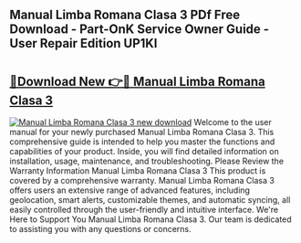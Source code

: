 ## Manual Limba Romana Clasa 3 PDf Free Download - Part-OnK Service Owner Guide - User Repair Edition UP1Kl

# <h2><a href="http://bc99595.oget.top/?id=Manual+Limba+Romana+Clasa+3">🔗Download New 👉🔴 Manual Limba Romana Clasa 3</a></h2>

[![Manual Limba Romana Clasa 3 new download](https://i.imgur.com/5g1atiW.png)](http://bc99595.oget.top/?id=Manual+Limba+Romana+Clasa+3)
Welcome to the user manual for your newly purchased Manual Limba Romana Clasa 3. This comprehensive guide is intended to help you master the functions and capabilities of your product. Inside, you will find detailed information on installation, usage, maintenance, and troubleshooting. Please Review the Warranty Information Manual Limba Romana Clasa 3 This product is covered by a comprehensive warranty. Manual Limba Romana Clasa 3 offers users an extensive range of advanced features, including geolocation, smart alerts, customizable themes, and automatic syncing, all easily controlled through the user-friendly and intuitive interface. We're Here to Support You Manual Limba Romana Clasa 3. Our team is dedicated to assisting you with any questions or concerns.
